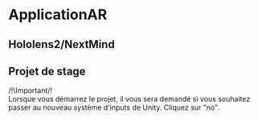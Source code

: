 # ApplicationAR
Hololens2/NextMind
-------------
Projet de stage
-------------
/!\Important/!\
Lorsque vous démarrez le projet, il vous sera demandé si vous souhaitez passer au nouveau système d'inputs de Unity. Cliquez sur "no".
